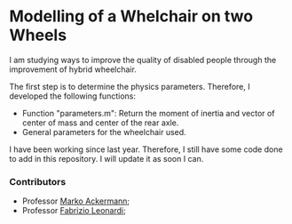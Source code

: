 # Modelling of a Whelchair on two Wheels

I am studying ways to improve the quality of disabled people through the improvement of hybrid wheelchair.

The first step is to determine the physics parameters. Therefore, I developed the following functions:

 * Function "parameters.m": Return the moment of inertia and vector of center of mass and center of the rear axle.
 * General parameters for the wheelchair used. 

I have been working since last year. Therefore, I still have some code done to add in this repository. I will update it as soon I can. 



### Contributors 

 * Professor [Marko Ackermann](http://fei.edu.br/~mackermann/);
 * Professor [Fabrizio Leonardi](http://fei.edu.br/~fabrizio/);
